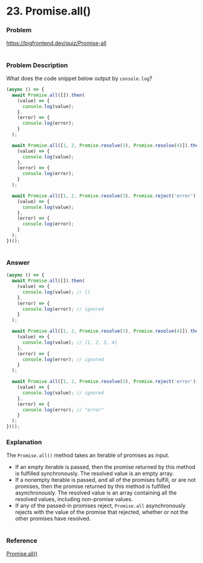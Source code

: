 # 23. Promise.all()

### Problem

https://bigfrontend.dev/quiz/Promise-all

#

### Problem Description

What does the code snippet below output by `console.log`?

```js
(async () => {
  await Promise.all([]).then(
    (value) => {
      console.log(value);
    },
    (error) => {
      console.log(error);
    }
  );

  await Promise.all([1, 2, Promise.resolve(3), Promise.resolve(4)]).then(
    (value) => {
      console.log(value);
    },
    (error) => {
      console.log(error);
    }
  );

  await Promise.all([1, 2, Promise.resolve(3), Promise.reject('error')]).then(
    (value) => {
      console.log(value);
    },
    (error) => {
      console.log(error);
    }
  );
})();
```

#

### Answer

```js
(async () => {
  await Promise.all([]).then(
    (value) => {
      console.log(value); // []
    },
    (error) => {
      console.log(error); // ignored
    }
  );

  await Promise.all([1, 2, Promise.resolve(3), Promise.resolve(4)]).then(
    (value) => {
      console.log(value); // [1, 2, 3, 4]
    },
    (error) => {
      console.log(error); // ignored
    }
  );

  await Promise.all([1, 2, Promise.resolve(3), Promise.reject('error')]).then(
    (value) => {
      console.log(value); // ignored
    },
    (error) => {
      console.log(error); // "error"
    }
  );
})();
```

### Explanation

The `Promise.all()` method takes an iterable of promises as input.

- If an empty iterable is passed, then the promise returned by this method is fulfilled synchronously. The resolved value is an empty array.
- If a nonempty iterable is passed, and all of the promises fulfill, or are not promises, then the promise returned by this method is fulfilled asynchronously. The resolved value is an array containing all the resolved values, including non-promise values.
- If any of the passed-in promises reject, `Promise.all` asynchronously rejects with the value of the promise that rejected, whether or not the other promises have resolved.

#

### Reference

[Promise.all()](https://developer.mozilla.org/en-US/docs/Web/JavaScript/Reference/Global_Objects/Promise/all)
